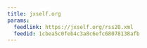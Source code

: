 ```yaml
---
title: jxself.org
params:
  feedlink: https://jxself.org/rss20.xml
  feedid: 1cbea5c0feb4c3a8c6efc68078138afb
---
```

